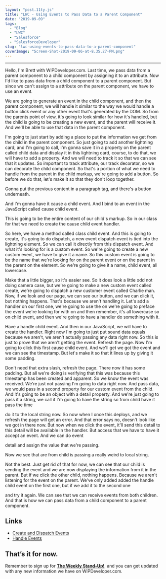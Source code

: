 ```yaml
---
layout: "post.11ty.js"
title: "LWC - Using Events to Pass Data to a Parent Component"
date: "2019-09-09"
tags: 
  - "Blog"
  - "LWC"
  - "Salesforce"
  - "SalesforceDeveloper"
slug: "lwc-using-events-to-pass-data-to-a-parent-component"
coverImage: "Screen-Shot-2019-09-06-at-8.35.27-PM.png"
---
```


* * *

Hello, I'm Brett with WIPDeveloper.com. Last time, we pass data from a parent component to a child component by assigning it to an attribute. Now I'd like to pass data from a child component to a parent component. But since we can't assign to a attribute on the parent component, we have to use an event.

We are going to generate an event in the child component, and then the parent component, we will handle it similar to the way we would handle a button click event or any other event that's generated by the DOM. So from the parents point of view, it's going to look similar for how it's handled, but the child is going to be creating a new event, and the parent will receive it. And we'll be able to use that data in the parent component.

I'm going to just start by adding a place to put the information we get from the child in the parent component. So just going to add another lightning card, and I'm going to call, I'm gonna save it in a property on the parent called child data and display it in this lightning card, course, to do that, we will have to add a property. And we will need to track it so that we can see that it updates. So important to track attribute, our track decorator, so we can decorate the child component. So that's a portion of what we need to handle from the parent in the child markup, we're going to add a button. So before we do that, let's make it so that they don't loop together.

Gonna put the previous content in a paragraph tag, and there's a button underneath.

And I'm gonna have it cause a child event. And I bind to an event in the JavaScript called cause child event.

This is going to be the entire content of our child's markup. So in our class for that we need to create the cause child event handler.

So here, we have a method called class child event. And this is going to create, it's going to do dispatch, a new event dispatch event is tied into the lightning element. So we can call it directly from this dispatch event. And what it's looking for is a custom event. So we're going to create a new custom event, we have to give it a name. So this custom event is going to be the name that we're looking for on the parent event or on the parent in the parent on the element. So we're going to give it a name, child event, all lowercase.

Make that a little bigger, so it's easier see. So it does look a little odd not doing camera case, but we're going to make a new custom event called create, we're going to dispatch a new customer event called Charlie man. Now, if we look and our page, we can see our button, and we can click it, but nothing happens. That's because we aren't handling it. Let's add a handler on our first one, we're going to use the on we're going to preface the event we're looking for with on and then remember, it's all lowercase so on child event, and then we're going to have a handler do something with it.

Have a handle child event. And then in our JavaScript, we will have to create the handler. Right now I'm going to just put sound data equals because we aren't, we aren't actually passing any data right now. So this is just to prove that we aren't getting the event. Refresh the page. Now I'm going to click this first cause child event. And we'll get we got the event and we can see the timestamp. But let's make it so that it lines up by giving it some padding.

Don't need that extra slash, refresh the page. There now it has some padding. But all we're doing is verifying that this was because this timestamp has been created and apparent. So we know the event was received. We're just not passing I'm going to data right now. And pass data, we would pass in a second property for our custom event from the child. And it's going to be an object with a detail property. And we're just going to pass it a string, we call it I'm going to have the string so from child have it pass the time

do it to the local string now. So now when I once this deploys, and we refresh the page will get an error. And that error says no, doesn't look like we got in there now. But now when we click the event, it'll send this detail to this detail will be available in the handler. But access that we have to have it accept an event. And we can do event

detail and assign the value that we're passing.

Now we see that are from child is passing a really weird to local string.

Not the best. Just get rid of that for now, we can see that our child is sending the event and we are now displaying the information from it in the parent. But if we click the other child, nothing happens. Because we aren't listening for the event on the parent. We've only added added the handle child event on the first one, but if we add it to the second one

and try it again. We can see that we can receive events from both children. And that is how we can pass data from a child component to a parent component.

## Links

- [Create and Dispatch Events](https://developer.salesforce.com/docs/component-library/documentation/lwc/lwc.events_create_dispatch)
- [Handle Events](https://developer.salesforce.com/docs/component-library/documentation/lwc/lwc.events_handling)

## That’s it for now.

Remember to sign up for **[The Weekly Stand-Up!](https://wipdeveloper.wpcomstaging.com/newsletter/)**  and you can get updated with any new information we have on WIPDeveloper.com.
